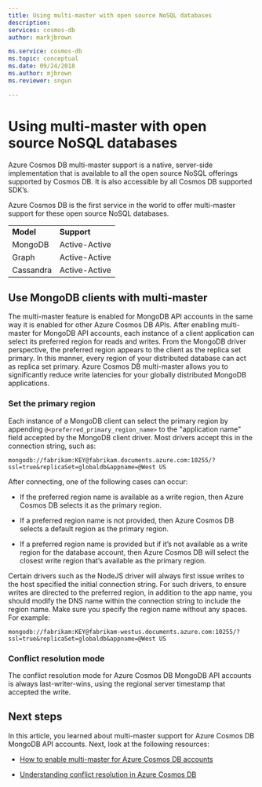 ```yaml
---
title: Using multi-master with open source NoSQL databases 
description: 
services: cosmos-db
author: markjbrown

ms.service: cosmos-db
ms.topic: conceptual
ms.date: 09/24/2018
ms.author: mjbrown
ms.reviewer: sngun

---
```

# Using multi-master with open source NoSQL databases

Azure Cosmos DB multi-master support is a native, server-side implementation that is available to all the open source NoSQL offerings supported by Cosmos DB. It is also accessible by all Cosmos DB supported SDK’s.

Azure Cosmos DB is the first service in the world to offer multi-master support for these open source NoSQL databases.
<table>
   <tr>
      <td><strong>Model</strong></td><td><strong>Support</strong></td>
   </tr>
   <tr>
     <td>MongoDB</td><td>Active-Active</td>
   </tr>
   <tr>
     <td>Graph</td><td>Active-Active</td>
   </tr>
   <tr>
     <td>Cassandra</td><td>Active-Active</td>
   </tr>
</table>

## Use MongoDB clients with multi-master

The multi-master feature is enabled for MongoDB API accounts in the same way it is enabled for other Azure Cosmos DB APIs. After enabling multi-master for MongoDB API accounts, each instance of a client application can select its preferred region for reads and writes. From the MongoDB driver perspective, the preferred region appears to the client as the replica set primary. In this manner, every region of your distributed database can act as replica set primary. Azure Cosmos DB multi-master allows you to significantly reduce write latencies for your globally distributed MongoDB applications. 

### Set the primary region

Each instance of a MongoDB client can select the primary region by appending `@<preferred_primary_region_name>` to the "application name" field accepted by the MongoDB client driver. Most drivers accept this in the connection string, such as:

`mongodb://fabrikam:KEY@fabrikam.documents.azure.com:10255/?ssl=true&replicaSet=globaldb&appname=@West US`

After connecting, one of the following cases can occur:

* If the preferred region name is available as a write region, then Azure Cosmos DB selects it as the primary region.

* If a preferred region name is not provided, then Azure Cosmos DB selects a default region as the primary region.

* If a preferred region name is provided but if it’s not available as a write region for the database account, then Azure Cosmos DB will select the closest write region that’s available as the primary region.

Certain drivers such as the NodeJS driver will always first issue writes to the host specified the initial connection string. For such drivers, to ensure writes are directed to the preferred region, in addition to the app name, you should modify the DNS name within the connection string to include the region name. Make sure you specify the region name without any spaces. For example:

`mongodb://fabrikam:KEY@fabrikam-westus.documents.azure.com:10255/?ssl=true&replicaSet=globaldb&appname=@West US`

### Conflict resolution mode

The conflict resolution mode for Azure Cosmos DB MongoDB API accounts is always last-writer-wins, using the regional server timestamp that accepted the write.

## Next steps

In this article, you learned about multi-master support for Azure Cosmos DB MongoDB API accounts. Next, look at the following resources:

* [How to enable multi-master for Azure Cosmos DB accounts](enable-multi-master.md)

* [Understanding conflict resolution in Azure Cosmos DB](multi-master-conflict-resolution.md)
